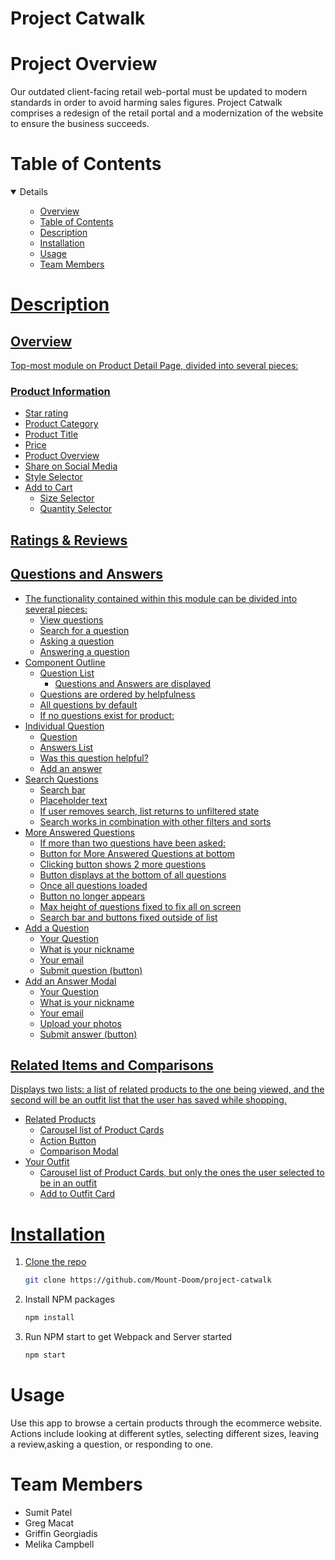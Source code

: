 # Project Catwalk

# Project Overview
Our outdated client-facing retail web-portal must be updated to modern standards in order to avoid harming sales figures. Project Catwalk comprises a redesign of the retail portal and a modernization of the website to ensure the business succeeds.


# Table of Contents
<details open="open">
    <ol>
      <ul>
        <li> <a href="#Overview">Overview </li>
        <li> <a href="#Table of Contents">Table of Contents</li>
        <li> <a href="#Description">Description </li>
        <li> <a href="#Installation">Installation </li>
        <li> <a href="#Usage">Usage </li>
        <li> <a href="#Team Members">Team Members </li>
      </ul>
    </ol>
</details>


# Description
## Overview
Top-most module on Product Detail Page, divided into several pieces:
### Product Information
  * Star rating
  * Product Category
  * Product Title
  * Price
  * Product Overview
  * Share on Social Media
  * Style Selector
  * Add to Cart
    * Size Selector
    * Quantity Selector

## Ratings & Reviews


## Questions and Answers
* The functionality contained within this module can be divided into several pieces:
    * View questions
    * Search for a question
    * Asking a question
    * Answering a question
* Component Outline
  * Question List
    * Questions and Answers are displayed
  * Questions are ordered by helpfulness
  * All questions by default
  * If no questions exist for product:
* Individual Question
  * Question
  * Answers List
  * Was this question helpful?
  * Add an answer
* Search Questions
  * Search bar
  * Placeholder text
  * If user removes search, list returns to unfiltered state
  * Search works in combination with other filters and sorts
* More Answered Questions
  * If more than two questions have been asked:
  * Button for More Answered Questions at bottom
  * Clicking button shows 2 more questions
  * Button displays at the bottom of all questions
  * Once all questions loaded
  * Button no longer appears
  * Max height of questions fixed to fix all on screen
  * Search bar and buttons fixed outside of list
* Add a Question
  * Your Question
  * What is your nickname
  * Your email
  * Submit question (button)
* Add an Answer Modal
  * Your Question
  * What is your nickname
  * Your email
  * Upload your photos
  * Submit answer (button)

## Related Items and Comparisons
Displays two lists: a list of related products to the one being viewed, and the second will be an outfit list that the user has saved while shopping.
  * Related Products
    * Carousel list of Product Cards
    * Action Button
    * Comparison Modal
  * Your Outfit
    * Carousel list of Product Cards, but only the ones the user selected to be in an outfit
    * Add to Outfit Card


# Installation
1. Clone the repo
   ```sh
   git clone https://github.com/Mount-Doom/project-catwalk
   ```
2. Install NPM packages
   ```sh
   npm install
3. Run NPM start to get Webpack and Server started
   ```sh
   npm start


# Usage
Use this app to browse a certain products through the ecommerce website. Actions include looking at different sytles, selecting different sizes,
leaving a review,asking a question, or responding to one.


# Team Members
* Sumit Patel
* Greg Macat
* Griffin Georgiadis
* Melika Campbell


